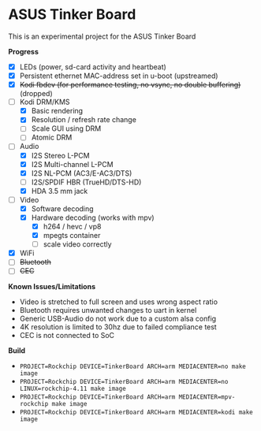 # ASUS Tinker Board

This is an experimental project for the ASUS Tinker Board

**Progress**

* [x] LEDs (power, sd-card activity and heartbeat)
* [x] Persistent ethernet MAC-address set in u-boot (upstreamed)
* [x] ~~Kodi fbdev (for performance testing, no vsync, no double buffering)~~ (dropped)
* [ ] Kodi DRM/KMS
  * [x] Basic rendering
  * [x] Resolution / refresh rate change
  * [ ] Scale GUI using DRM
  * [ ] Atomic DRM
* [ ] Audio
  * [x] I2S Stereo L-PCM
  * [x] I2S Multi-channel L-PCM
  * [x] I2S NL-PCM (AC3/E-AC3/DTS)
  * [ ] I2S/SPDIF HBR (TrueHD/DTS-HD)
  * [x] HDA 3.5 mm jack
* [ ] Video
  * [x] Software decoding
  * [x] Hardware decoding (works with mpv)
    * [x] h264 / hevc / vp8
    * [x] mpegts container
    * [ ] scale video correctly
* [x] WiFi
* [ ] ~~Bluetooth~~
* [ ] ~~CEC~~

**Known Issues/Limitations**

* Video is stretched to full screen and uses wrong aspect ratio
* Bluetooth requires unwanted changes to uart in kernel
* Generic USB-Audio do not work due to a custom alsa config
* 4K resolution is limited to 30hz due to failed compliance test
* CEC is not connected to SoC

**Build**

* `PROJECT=Rockchip DEVICE=TinkerBoard ARCH=arm MEDIACENTER=no make image`
* `PROJECT=Rockchip DEVICE=TinkerBoard ARCH=arm MEDIACENTER=no LINUX=rockchip-4.11 make image`
* `PROJECT=Rockchip DEVICE=TinkerBoard ARCH=arm MEDIACENTER=mpv-rockchip make image`
* `PROJECT=Rockchip DEVICE=TinkerBoard ARCH=arm MEDIACENTER=kodi make image`
